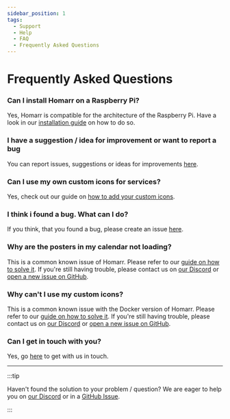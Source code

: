```yaml
---
sidebar_position: 1
tags:
  - Support
  - Help
  - FAQ
  - Frequently Asked Questions
---
```


# Frequently Asked Questions

### Can I install Homarr on a Raspberry Pi?
Yes, Homarr is compatible for the architecture of the Raspberry Pi. Have a look in our <a href="/docs/quick-start/index">installation guide</a> on how to do so.

### I have a suggestion / idea for improvement or want to report a bug
You can report issues, suggestions or ideas for improvements <a href="https://github.com/ajnart/homarr/issues/new/choose">here</a>.

### Can I use my own custom icons for services?
Yes, check out our guide on <a href="/docs/advanced-configuration/custom-icons">how to add your custom icons</a>.

### I think i found a bug. What can I do?
If you think, that you found a bug, please create an issue <a href="https://github.com/ajnart/homarr/issues/new/choose">here</a>.

### Why are the posters in my calendar not loading?
This is a common known issue of Homarr. Please refer to our [guide on how to solve it](./../community/known-issues.md#🚨-adblocker-will-break-and-block-the-posters-of-tv-shows). If you're still having trouble, please contact us on [our Discord](./get-in-touch.md#discord) or [open a new issue on GitHub](https://github.com/ajnart/homarr/issues/new/choose).

### Why can't I use my custom icons?
This is a common known issue with the Docker version of Homarr. Please refer to our [guide on how to solve it](./../community/known-issues.md#🚨-docker-container-requires-a-restart-after-making-modifications-to-the-icons). If you're still having trouble, please contact us on [our Discord](./get-in-touch.md#discord) or [open a new issue on GitHub](https://github.com/ajnart/homarr/issues/new/choose).

### Can I get in touch with you?
Yes, go <a href="/docs/community/get-in-touch">here</a> to get with us in touch.

<hr/>

:::tip

Haven't found the solution to your problem / question? We are eager to help you on [our Discord](./get-in-touch.md#discord) or in a [GitHub Issue](https://github.com/ajnart/homarr/issues/new/choose).

:::